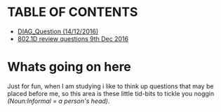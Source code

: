 # TABLE OF CONTENTS
- [DIAG_Question (14/12/2016)](/Quizzes/DIAG_Question)
- [802.1D review questions 9th Dec 2016](/Quizzes/8021D_review)

# Whats going on here

Just for fun, when I am studying i like to think up questions that may be placed before me, so this area is these little tid-bits to tickle you noggin *(Noun:Informal = a person's head)*.

